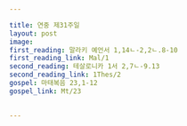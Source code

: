 ```yaml
---

title: 연중 제31주일
layout: post 
image: 
first_reading: 말라키 예언서 1,14ㄴ-2,2ㄴ.8-10
first_reading_link: Mal/1
second_reading: 테살로니카 1서 2,7ㄴ-9.13 
second_reading_link: 1Thes/2
gospel: 마태복음 23,1-12
gospel_link: Mt/23
 

---
```


